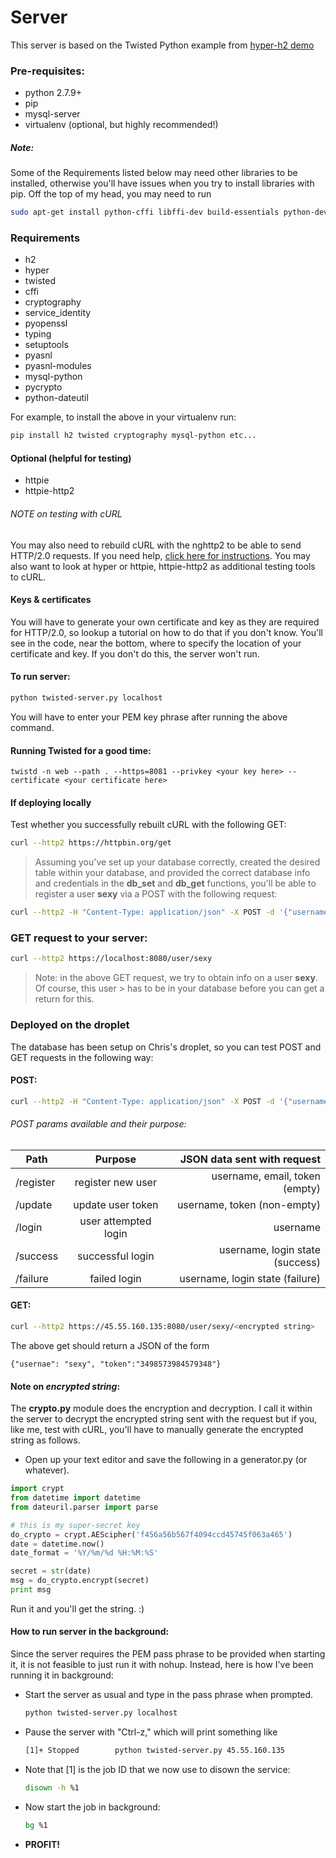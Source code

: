 # Server

This server is based on the Twisted Python example from [hyper-h2 demo](https://github.com/python-hyper/hyper-h2/blob/master/examples/twisted/twisted-server.py)

### Pre-requisites: 
- python 2.7.9+
- pip
- mysql-server
- virtualenv (optional, but highly recommended!)

##### Note: 
Some of the Requirements listed below may need other libraries to be installed, otherwise you'll 
have issues when you try to install libraries with pip. 
Off the top of my head, you may need to run
```sh
sudo apt-get install python-cffi libffi-dev build-essentials python-dev libmysqlclient-dev
```

### Requirements
  * h2
  * hyper
  * twisted
  * cffi
  * cryptography
  * service_identity
  * pyopenssl
  * typing
  * setuptools
  * pyasnl
  * pyasnl-modules
  * mysql-python
  * pycrypto
  * python-dateutil

For example, to install the above in your virtualenv run:
```sh
pip install h2 twisted cryptography mysql-python etc...
```

#### Optional (helpful for testing)
- httpie
- httpie-http2

###### NOTE on testing with cURL
You may also need to rebuild cURL with the nghttp2 to be able to send HTTP/2.0 requests.
If you need help, [click here for instructions](https://serversforhackers.com/video/curl-with-http2-support).
You may also want to look at hyper or httpie, httpie-http2 as additional testing tools to cURL.

#### Keys & certificates
You will have to generate your own certificate and key as they are required for HTTP/2.0, so
lookup a tutorial on how to do that if you don't know. You'll see in the code, near the bottom,
where to specify the location of your certificate and key. If you don't do this, the server won't run.

#### To run server:
```sh
python twisted-server.py localhost
```
You will have to enter your PEM key phrase after running the above command.

#### Running Twisted for a good time:
```
twistd -n web --path . --https=8081 --privkey <your key here> --certificate <your certificate here>
```

#### If deploying locally
Test whether you successfully rebuilt cURL with the following GET:
```sh
curl --http2 https://httpbin.org/get
```

> Assuming you've set up your database correctly, created the desired table 
> within your database, and provided the correct database info and credentials 
> in the **db_set** and **db_get** functions, you'll be able to register a user
> **sexy** via a POST with the following request:
```sh
curl --http2 -H "Content-Type: application/json" -X POST -d '{"username":"sexy","email":"whatever@some.com","token":"3498573984579348"}' https://localhost:8080/register/<encrypted string>
```

### GET request to your server:
```sh
curl --http2 https://localhost:8080/user/sexy
```
> Note: in the above GET request, we try to obtain info on a user **sexy**. 
> Of course, this user > has to be in your database before you can get a return
> for this.

### Deployed on the droplet
The database has been setup on Chris's droplet, so you can test POST and GET 
requests in the following way:

#### POST:
```sh
curl --http2 -H "Content-Type: application/json" -X POST -d '{"username":"sexy","email":"sexy@email.com","token":"3498573984579348"}' https://45.55.160.135:8080/register/<encrypted string>
```
###### POST params available and their purpose:
| Path        | Purpose                   | JSON data sent with request         |
| ----------- |:-------------------------:|------------------------------------:|
| /register   | register new user         | username, email, token (empty)      |
| /update     | update user token         | username, token (non-empty)         |
| /login      | user attempted login      | username                            |
| /success    | successful login          | username, login state (success)     |
| /failure    | failed login              | username, login state (failure)     |


#### GET:
```sh
curl --http2 https://45.55.160.135:8080/user/sexy/<encrypted string>
```

The above get should return a JSON of the form
```
{"usernae": "sexy", "token":"3498573984579348"}
```

#### Note on _encrypted string_:
The **crypto.py** module does the encryption and decryption. I call it within
the server to decrypt the encrypted string sent with the request but if you,
like me, test with cURL, you'll have to manually generate the encrypted string
as follows.
  * Open up your text editor and save the following in a generator.py (or whatever).
```python
import crypt
from datetime import datetime
from dateuril.parser import parse

# this is my super-secret key
do_crypto = crypt.AEScipher('f456a56b567f4094ccd45745f063a465')
date = datetime.now()
date_format = '%Y/%m/%d %H:%M:%S'

secret = str(date)
msg = do_crypto.encrypt(secret)
print msg
```
Run it and you'll get the string. :)

#### How to run server in the background:
Since the server requires the PEM pass phrase to be provided when starting it, 
it is not feasible to just run it with nohup. Instead, here is how I've been 
running it in background:

* Start the server as usual and type in the pass phrase when prompted.
  ```sh
  python twisted-server.py localhost
  ```
* Pause the server with "Ctrl-z," which will print something like
  ```sh
  [1]+ Stopped        python twisted-server.py 45.55.160.135
  ```
* Note that [1] is the job ID that we now use to disown the service:
  ```sh
  disown -h %1
  ```
* Now start the job in background:
  ```sh 
  bg %1
  ```
* **PROFIT!**